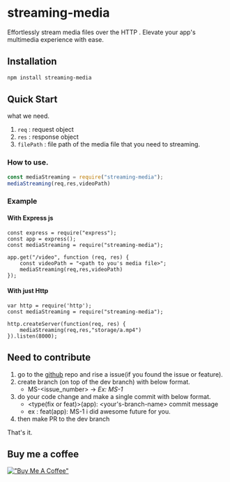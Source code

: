 # streaming-media
Effortlessly stream media files over the HTTP . Elevate your app's multimedia experience with ease.

## Installation

```bash
npm install streaming-media 
```
## Quick Start
what we need.

1. `req` : request object 
2. `res` : response object 
3. `filePath` : file path of the media file that you need to streaming.

### How to use.


``` js
const mediaStreaming = require("streaming-media");
mediaStreaming(req,res,videoPath)
```

### Example 
#### With Express js

```
const express = require("express");
const app = express();
const mediaStreaming = require("streaming-media");

app.get("/video", function (req, res) {
    const videoPath = "<path to you's media file>";
    mediaStreaming(req,res,videoPath)
});

```

#### With just Http

```
var http = require('http');
const mediaStreaming = require("streaming-media");

http.createServer(function(req, res) {
    mediaStreaming(req,res,"storage/a.mp4")
}).listen(8000);

```



## Need to contribute
1. go to the [github]('https://github.com/chethanakh/streaming-media/') repo and rise a issue(if you found the issue or feature).
2. create branch (on top of the dev branch) with below format.
    - MS-<issue_number> -> *Ex: MS-1*
3. do your code change and make a single commit with below format.
    - <type(fix or feat)>(app): <your's-branch-name> commit message
    - ex : feat(app): MS-1 i did awesome future for you.
4. then make PR to the dev branch

That's it.

## Buy me a coffee
[!["Buy Me A Coffee"](https://www.buymeacoffee.com/assets/img/custom_images/orange_img.png)](https://www.buymeacoffee.com/chethana)